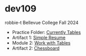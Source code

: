 # dev109
robbie-t
Bellevue College Fall 2024<br>
<UL>
<li>Practice Folder: <a href="https://robbiet-bc.github.io/dev109/m02/Practice/index.html">Currently Tables</a></li>
<li>Artifact 1: <a href="https://robbiet-bc.github.io/dev109/a1/index.html">Simple Resume</a></li>
<li>Module 2: <a href="https://robbiet-bc.github.io/dev109/m02/index.html">Work with Tables</a></li>
<li>Artifact 2: <a href="https://robbiet-bc.github.io/dev109/a2/index.html">Chessboard</a></li>
</UL>

